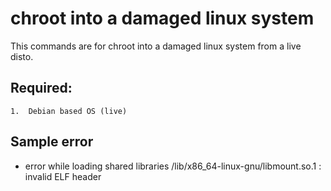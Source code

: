 # chroot into a damaged linux system

This commands are for chroot into a damaged linux system from a live disto. 

## Required:

    1.  Debian based OS (live)

## Sample error

* error while loading shared libraries /lib/x86_64-linux-gnu/libmount.so.1 : invalid ELF header
